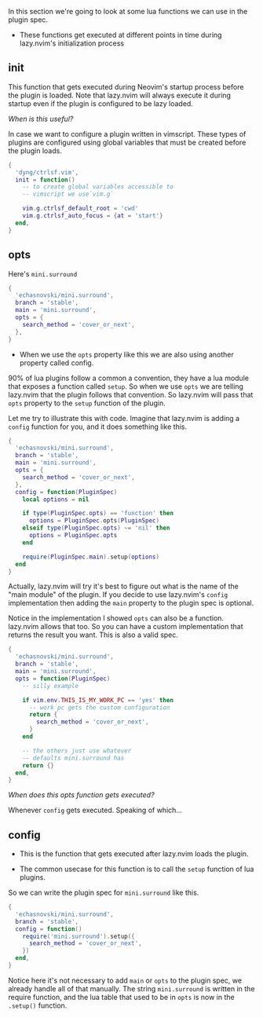 In this section we're going to look at some lua functions we can use in the plugin spec.
- These functions get executed at different points in time during lazy.nvim's initialization process

## init
This function that gets executed during Neovim's startup process before the plugin is loaded. Note that lazy.nvim will always execute it during startup even if the plugin is configured to be lazy loaded.

_When is this useful?_

In case we want to configure a plugin written in vimscript. These types of plugins are configured using global variables that must be created before the plugin loads.
```lua
{
  'dyng/ctrlsf.vim',
  init = function()
    -- to create global variables accessible to
    -- vimscript we use`vim.g`

    vim.g.ctrlsf_default_root = 'cwd'
    vim.g.ctrlsf_auto_focus = {at = 'start'}
  end,
}
```

## opts
Here's `mini.surround`
```lua
{
  'echasnovski/mini.surround',
  branch = 'stable',
  main = 'mini.surround',
  opts = {
    search_method = 'cover_or_next',
  },
}
```
- When we use the `opts` property like this we are also using another property called config.

90% of lua plugins follow a common a convention, they have a lua module that exposes a function called `setup`. So when we use `opts` we are telling lazy.nvim that the plugin follows that convention. So lazy.nvim will pass that `opts` property to the `setup` function of the plugin.

Let me try to illustrate this with code. Imagine that lazy.nvim is adding a `config` function for you, and it does something like this.
```lua
{
  'echasnovski/mini.surround',
  branch = 'stable',
  main = 'mini.surround',
  opts = {
    search_method = 'cover_or_next',
  },
  config = function(PluginSpec)
    local options = nil

    if type(PluginSpec.opts) == 'function' then
      options = PluginSpec.opts(PluginSpec)
    elseif type(PluginSpec.opts) ~= 'nil' then
      options = PluginSpec.opts
    end

    require(PluginSpec.main).setup(options) 
  end
}
```
Actually, lazy.nvim will try it's best to figure out what is the name of the "main module" of the plugin. If you decide to use lazy.nvim's `config` implementation then adding the `main` property to the plugin spec is optional.

Notice in the implementation I showed `opts` can also be a function. lazy.nvim allows that too. So you can have a custom implementation that returns the result you want. This is also a valid spec.
```lua
{
  'echasnovski/mini.surround',
  branch = 'stable',
  main = 'mini.surround',
  opts = function(PluginSpec)
    -- silly example

    if vim.env.THIS_IS_MY_WORK_PC == 'yes' then
      -- work pc gets the custom configuration
      return {
        search_method = 'cover_or_next',
      }
    end

    -- the others just use whatever 
    -- defaults mini.surround has
    return {}
  end,
}
```
_When does this opts function gets executed?_

Whenever `config` gets executed. Speaking of which...

## config

- This is the function that gets executed after lazy.nvim loads the plugin.

- The common usecase for this function is to call the `setup` function of lua plugins.

So we can write the plugin spec for `mini.surround` like this.
```lua
{
  'echasnovski/mini.surround',
  branch = 'stable',
  config = function()
    require('mini.surround').setup({
      search_method = 'cover_or_next',
    })
  end,
}
```
Notice here it's not necessary to add `main` or `opts` to the plugin spec, we already handle all of that manually. The string `mini.surround` is written in the require function, and the lua table that used to be in `opts` is now in the `.setup()` function.

